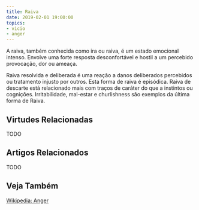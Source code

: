 ```yaml
---
title: Raiva
date: 2019-02-01 19:00:00
topics: 
- vicio
- anger
---
```


A raiva, também conhecida como ira ou raiva, é um estado emocional intenso.
Envolve uma forte resposta desconfortável e hostil a um percebido
provocação, dor ou ameaça.

Raiva resolvida e deliberada é uma reação a danos deliberados percebidos ou
tratamento injusto por outros. Esta forma de raiva é episódica. Raiva de descarte
está relacionado mais com traços de caráter do que a instintos ou cognições.
Irritabilidade, mal-estar e churlishness são exemplos da última forma de
Raiva.

## Virtudes Relacionadas
TODO

## Artigos Relacionados
TODO

## Veja Também
[Wikipedia: Anger](https://en.wikipedia.org/wiki/anger)
